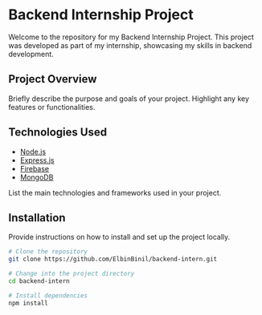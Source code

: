 # Backend Internship Project

Welcome to the repository for my Backend Internship Project. This project was developed as part of my internship, showcasing my skills in backend development.

## Project Overview

Briefly describe the purpose and goals of your project. Highlight any key features or functionalities.

## Technologies Used

- [Node.js](https://nodejs.org/)
- [Express.js](https://expressjs.com/)
- [Firebase](https://firebase.google.com/)
- [MongoDB](https://www.mongodb.com/)

List the main technologies and frameworks used in your project.

## Installation

Provide instructions on how to install and set up the project locally.

```bash
# Clone the repository
git clone https://github.com/ElbinBinil/backend-intern.git

# Change into the project directory
cd backend-intern

# Install dependencies
npm install
```
